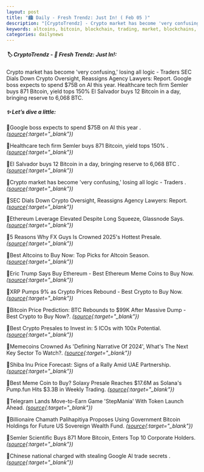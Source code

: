 ```yaml
---
layout: post
title: "🏙️ Daily - Fresh Trendz: Just In! ( Feb 05 )"
description: "[CryptoTrendz] - Crypto market has become 'very confusing,' losing all logic - Traders SEC Dials Down Crypto Oversight, Reassigns Agency Lawyers: Report. Google boss expects to spend $75B on AI this year. Healthcare tech firm Semler buys 871 Bitcoin, yield tops 150%  El Salvador buys 12 Bitcoin in a day, bringing reserve to 6,068 BTC."
keywords: altcoins, bitcoin, blockchain, trading, market, blockchains, btc, crypto, cryptocurrency
categories: dailynews
---
```


##### 🏷️  CryptoTrendz - 📌 *Fresh Trendz: Just In!:*

Crypto market has become 'very confusing,' losing all logic - Traders SEC Dials Down Crypto Oversight, Reassigns Agency Lawyers: Report. Google boss expects to spend $75B on AI this year. Healthcare tech firm Semler buys 871 Bitcoin, yield tops 150%  El Salvador buys 12 Bitcoin in a day, bringing reserve to 6,068 BTC.

##### ✨ *Let’s dive a little:*


🔹Google boss expects to spend $75B on AI this year . *([source](https://s.avyag.com/kc18){:target="_blank"})*

🔹Healthcare tech firm Semler buys 871 Bitcoin, yield tops 150% . *([source](https://s.avyag.com/uj46){:target="_blank"})*

🔹El Salvador buys 12 Bitcoin in a day, bringing reserve to 6,068 BTC . *([source](https://s.avyag.com/xpqe){:target="_blank"})*

🔹Crypto market has become 'very confusing,' losing all logic - Traders . *([source](https://s.avyag.com/8syw){:target="_blank"})*

🔹SEC Dials Down Crypto Oversight, Reassigns Agency Lawyers: Report. *([source](https://s.avyag.com/t7sv){:target="_blank"})*

🔹Ethereum Leverage Elevated Despite Long Squeeze, Glassnode Says. *([source](https://s.avyag.com/fs8m){:target="_blank"})*

🔹5 Reasons Why FX Guys Is Crowned 2025's Hottest Presale. *([source](https://s.avyag.com/orkt){:target="_blank"})*

🔹Best Altcoins to Buy Now: Top Picks for Altcoin Season. *([source](https://s.avyag.com/e5oe){:target="_blank"})*

🔹Eric Trump Says Buy Ethereum - Best Ethereum Meme Coins to Buy Now. *([source](https://s.avyag.com/dm0d){:target="_blank"})*

🔹XRP Pumps 9% as Crypto Prices Rebound - Best Crypto to Buy Now. *([source](https://s.avyag.com/k0rs){:target="_blank"})*

🔹Bitcoin Price Prediction: BTC Rebounds to $99K After Massive Dump - Best Crypto to Buy Now?. *([source](https://s.avyag.com/sp38){:target="_blank"})*

🔹Best Crypto Presales to Invest in: 5 ICOs with 100x Potential. *([source](https://s.avyag.com/i4g8){:target="_blank"})*

🔹Memecoins Crowned As 'Defining Narrative Of 2024', What's The Next Key Sector To Watch?. *([source](https://s.avyag.com/w4qs){:target="_blank"})*

🔹Shiba Inu Price Forecast: Signs of a Rally Amid UAE Partnership. *([source](https://s.avyag.com/e55w){:target="_blank"})*

🔹Best Meme Coin to Buy? Solaxy Presale Reaches $17.6M as Solana's Pump.fun Hits $3.3B in Weekly Trading. *([source](https://s.avyag.com/boyn){:target="_blank"})*

🔹Telegram Lands Move-to-Earn Game 'StepMania' With Token Launch Ahead. *([source](https://s.avyag.com/35m8){:target="_blank"})*

🔹Billionaire Chamath Palihapitiya Proposes Using Government Bitcoin Holdings for Future US Sovereign Wealth Fund. *([source](https://s.avyag.com/yqiv){:target="_blank"})*

🔹Semler Scientific Buys 871 More Bitcoin, Enters Top 10 Corporate Holders. *([source](https://s.avyag.com/dd7u){:target="_blank"})*

🔹Chinese national charged with stealing Google AI trade secrets . *([source](https://s.avyag.com/8nm8){:target="_blank"})*
